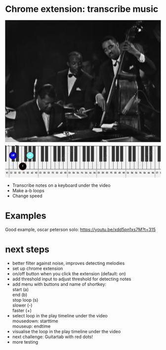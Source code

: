 # Chrome extension: transcribe music

![Screenshot](assets/screenshot.png)

- Transcribe notes on a keyboard under the video 
- Make a-b loops
- Change speed

# Examples

Good example, oscar peterson solo:
https://youtu.be/xdd5pn1xs7M?t=315

# next steps

- better filter against noise, improves detecting melodies
- set up chrome extension
- on/off button when you click the extension (default: on)
- add threshold input to adjust threshold for detecting notes  
- add menu with buttons and name of shortkey:  
start (a)  
end (b)  
stop loop (s)  
slower (-)  
faster (+)  
- select loop in the play timeline under the video  
mousedown: starttime  
mouseup: endtime  
- visualise the loop in the play timeline under the video  
- next challenge: Guitartab with red dots!
- more testing  
